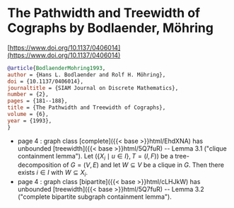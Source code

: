 # The Pathwidth and Treewidth of Cographs by Bodlaender, Möhring

[https://www.doi.org/10.1137/0406014](https://www.doi.org/10.1137/0406014)

```bibtex
@article{BodlaenderMohring1993,
author = {Hans L. Bodlaender and Rolf H. Möhring},
doi = {10.1137/0406014},
journaltitle = {SIAM Journal on Discrete Mathematics},
number = {2},
pages = {181--188},
title = {The Pathwidth and Treewidth of Cographs},
volume = {6},
year = {1993},
}
```
* page 4 : graph class [complete]({{< base >}}html/EhdXNA) has unbounded [treewidth]({{< base >}}html/5Q7fuR) -- Lemma 3.1 ("clique containment lemma"). Let $(\{X_i\mid u\in I\},T=(I,F))$ be a tree-decomposition of $G=(V,E)$ and let $W \subseteq V$ be a clique in $G$. Then there exists $i \in I$ with $W \subseteq X_i$.
* page 4 : graph class [bipartite]({{< base >}}html/cLHJkW) has unbounded [treewidth]({{< base >}}html/5Q7fuR) -- Lemma 3.2 ("complete bipartite subgraph containment lemma").